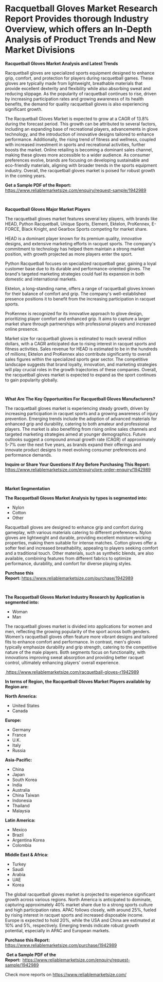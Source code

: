<p><h1>Racquetball Gloves Market Research Report Provides thorough Industry Overview, which offers an In-Depth Analysis of Product Trends and New Market Divisions</h1></p><p><strong>Racquetball Gloves Market Analysis and Latest Trends</strong></p>
<p><p>Racquetball gloves are specialized sports equipment designed to enhance grip, comfort, and protection for players during racquetball games. These gloves are typically made from lightweight, breathable materials that provide excellent dexterity and flexibility while also absorbing sweat and reducing slippage. As the popularity of racquetball continues to rise, driven by increasing participation rates and growing awareness of its health benefits, the demand for quality racquetball gloves is also experiencing significant growth.</p><p>The Racquetball Gloves Market is expected to grow at a CAGR of 13.8% during the forecast period. This growth can be attributed to several factors, including an expanding base of recreational players, advancements in glove technology, and the introduction of innovative designs tailored to enhance performance. Additionally, the rising trend of fitness and wellness, coupled with increased investment in sports and recreational activities, further boosts the market. Online retailing is becoming a dominant sales channel, making these gloves more accessible to a wider audience. As consumer preferences evolve, brands are focusing on developing sustainable and eco-friendly materials, aligning with broader trends in the sports equipment industry. Overall, the racquetball gloves market is poised for robust growth in the coming years.</p></p>
<p><strong>Get a Sample PDF of the Report:&nbsp;</strong> <a href="https://www.reliablemarketsize.com/enquiry/request-sample/1942989?utm_campaign=2218&utm_medium=2&utm_source=Github&utm_content=ia&utm_term=07022025&utm_id=racquetball-gloves">https://www.reliablemarketsize.com/enquiry/request-sample/1942989</a></p>
<p>&nbsp;</p>
<p><strong>Racquetball Gloves Major Market Players</strong></p>
<p><p>The racquetball gloves market features several key players, with brands like HEAD, Python Racquetball, Unique Sports, Element, Ektelon, ProKennex, E-FORCE, Black Knight, and Gearbox Sports competing for market share. </p><p>HEAD is a dominant player known for its premium quality, innovative designs, and extensive marketing efforts in racquet sports. The company's commitment to technology has helped them maintain a strong market position, with growth projected as more players enter the sport.</p><p>Python Racquetball focuses on specialized racquetball gear, gaining a loyal customer base due to its durable and performance-oriented gloves. The brand's targeted marketing strategies could fuel its expansion in both domestic and international markets.</p><p>Ektelon, a long-standing name, offers a range of racquetball gloves known for their balance of comfort and grip. The company's well-established presence positions it to benefit from the increasing participation in racquet sports. </p><p>ProKennex is recognized for its innovative approach to glove design, prioritizing player comfort and enhanced grip. It aims to capture a larger market share through partnerships with professional players and increased online presence.</p><p>Market size for racquetball gloves is estimated to reach several million dollars, with a CAGR anticipated due to rising interest in racquet sports and fitness activities. Sales revenue for HEAD is estimated to be in the hundreds of millions; Ektelon and ProKennex also contribute significantly to overall sales figures within the specialized sports gear sector. The competitive landscape suggests that brand loyalty, innovation, and marketing strategies will play crucial roles in the growth trajectories of these companies. Overall, the racquetball gloves market is expected to expand as the sport continues to gain popularity globally.</p></p>
<p>&nbsp;</p>
<p><strong>What Are The Key Opportunities For Racquetball Gloves Manufacturers?</strong></p>
<p><p>The racquetball gloves market is experiencing steady growth, driven by increasing participation in racquet sports and a growing awareness of injury prevention. Emerging trends include the adoption of advanced materials for enhanced grip and durability, catering to both amateur and professional players. The market is also benefiting from rising online sales channels and targeted marketing strategies aimed at younger demographics. Future outlooks suggest a compound annual growth rate (CAGR) of approximately 5-7% over the next five years, as brands expand their offerings and innovate product designs to meet evolving consumer preferences and performance demands.</p></p>
<p><strong>Inquire or Share Your Questions If Any Before Purchasing This Report:</strong> <a href="https://www.reliablemarketsize.com/enquiry/pre-order-enquiry/1942989?utm_campaign=2218&utm_medium=2&utm_source=Github&utm_content=ia&utm_term=07022025&utm_id=racquetball-gloves">https://www.reliablemarketsize.com/enquiry/pre-order-enquiry/1942989</a></p>
<p>&nbsp;</p>
<p><strong>Market Segmentation</strong></p>
<p><strong>The Racquetball Gloves Market Analysis by types is segmented into:</strong></p>
<p><ul><li>Nylon</li><li>Cotton</li><li>Other</li></ul></p>
<p><p>Racquetball gloves are designed to enhance grip and comfort during gameplay, with various materials catering to different preferences. Nylon gloves are lightweight and durable, providing excellent moisture-wicking properties, making them suitable for intense matches. Cotton gloves offer a softer feel and increased breathability, appealing to players seeking comfort and a traditional touch. Other materials, such as synthetic blends, are also available, combining features from different fabrics to optimize performance, durability, and comfort for diverse playing styles.</p></p>
<p><strong>Purchase this Report:&nbsp;</strong><a href="https://www.reliablemarketsize.com/purchase/1942989?utm_campaign=2218&utm_medium=2&utm_source=Github&utm_content=ia&utm_term=07022025&utm_id=racquetball-gloves">https://www.reliablemarketsize.com/purchase/1942989</a></p>
<p>&nbsp;</p>
<p><strong>The Racquetball Gloves Market Industry Research by Application is segmented into:</strong></p>
<p><ul><li>Woman</li><li>Man</li></ul></p>
<p><p>The racquetball gloves market is divided into applications for women and men, reflecting the growing popularity of the sport across both genders. Women's racquetball gloves often feature more vibrant designs and tailored fits to enhance comfort and performance. In contrast, men's gloves typically emphasize durability and grip strength, catering to the competitive nature of the male players. Both segments focus on functionality, with innovations improving sweat absorption and providing better racquet control, ultimately enhancing players' overall experience.</p></p>
<p><a href="https://www.reliablemarketsize.com/racquetball-gloves-r1942989?utm_campaign=2218&utm_medium=2&utm_source=Github&utm_content=ia&utm_term=07022025&utm_id=racquetball-gloves">&nbsp;https://www.reliablemarketsize.com/racquetball-gloves-r1942989</a></p>
<p><strong>In terms of Region, the Racquetball Gloves Market Players available by Region are:</strong></p>
<p>
    <p> <strong> North America: </strong>
        <ul>
            <li>United States</li>
            <li>Canada</li>
        </ul>
        </p> 
    <p> <strong> Europe: </strong>
        <ul>
            <li>Germany</li>
            <li>France</li>
            <li>U.K.</li>
            <li>Italy</li>
            <li>Russia</li>
        </ul>
        </p> 
    <p> <strong> Asia-Pacific: </strong>
        <ul>
            <li>China</li>
            <li>Japan</li>
            <li>South Korea</li>
            <li>India</li>
            <li>Australia</li>
            <li>China Taiwan</li>
            <li>Indonesia</li>
            <li>Thailand</li>
            <li>Malaysia</li>
        </ul>
        </p> 
    <p> <strong> Latin America: </strong>
        <ul>
            <li>Mexico</li>
            <li>Brazil</li>
            <li>Argentina Korea</li>
            <li>Colombia</li>
        </ul>
        </p> 
    <p> <strong> Middle East & Africa: </strong>
        <ul>
            <li>Turkey</li>
            <li>Saudi</li>
            <li>Arabia</li>
            <li>UAE</li>
            <li>Korea</li>
        </ul>
    </p>
    </p>
<p><p>The global racquetball gloves market is projected to experience significant growth across various regions. North America is anticipated to dominate, capturing approximately 40% market share due to a strong sports culture and high participation rates. APAC follows closely, with around 25%, fueled by rising interest in racquet sports and increased disposable income. Europe is expected to hold 20%, while the USA and China are estimated at 10% and 5%, respectively. Emerging trends indicate robust growth potential, especially in APAC and European markets.</p></p>
<p><strong>Purchase this Report: </strong><a href="https://www.reliablemarketsize.com/purchase/1942989?utm_campaign=2218&utm_medium=2&utm_source=Github&utm_content=ia&utm_term=07022025&utm_id=racquetball-gloves">https://www.reliablemarketsize.com/purchase/1942989</a></p>
<p>&nbsp;<strong>Get a Sample PDF of the Report:&nbsp;&nbsp;</strong><a href="https://www.reliablemarketsize.com/enquiry/request-sample/1942989?utm_campaign=2218&utm_medium=2&utm_source=Github&utm_content=ia&utm_term=07022025&utm_id=racquetball-gloves">https://www.reliablemarketsize.com/enquiry/request-sample/1942989</a></p>
<p><strong></strong></p>
<p>Check more reports on <a href="https://www.reliablemarketsize.com/?utm_campaign=2218&utm_medium=2&utm_source=Github&utm_content=ia&utm_term=07022025&utm_id=racquetball-gloves">https://www.reliablemarketsize.com/</a></p>